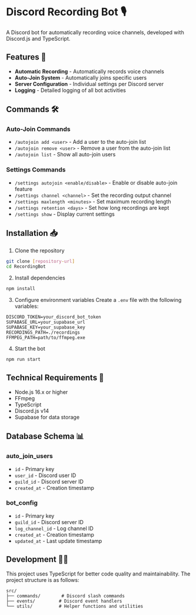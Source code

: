 # Discord Recording Bot 🎙️

A Discord bot for automatically recording voice channels, developed with Discord.js and TypeScript.

## Features 🌟

- **Automatic Recording** - Automatically records voice channels
- **Auto-Join System** - Automatically joins specific users
- **Server Configuration** - Individual settings per Discord server
- **Logging** - Detailed logging of all bot activities

## Commands 🛠️

### Auto-Join Commands
- `/autojoin add <user>` - Add a user to the auto-join list
- `/autojoin remove <user>` - Remove a user from the auto-join list
- `/autojoin list` - Show all auto-join users

### Settings Commands
- `/settings autojoin <enable/disable>` - Enable or disable auto-join feature
- `/settings channel <channel>` - Set the recording output channel
- `/settings maxlength <minutes>` - Set maximum recording length
- `/settings retention <days>` - Set how long recordings are kept
- `/settings show` - Display current settings

## Installation 📥

1. Clone the repository
```bash
git clone [repository-url]
cd RecordingBot
```

2. Install dependencies
```bash
npm install
```

3. Configure environment variables
Create a `.env` file with the following variables:
```env
DISCORD_TOKEN=your_discord_bot_token
SUPABASE_URL=your_supabase_url
SUPABASE_KEY=your_supabase_key
RECORDINGS_PATH=./recordings
FFMPEG_PATH=path/to/ffmpeg.exe
```

4. Start the bot
```bash
npm run start
```

## Technical Requirements 🔧

- Node.js 16.x or higher
- FFmpeg
- TypeScript
- Discord.js v14
- Supabase for data storage

## Database Schema 📊

### auto_join_users
- `id` - Primary key
- `user_id` - Discord user ID
- `guild_id` - Discord server ID
- `created_at` - Creation timestamp

### bot_config
- `id` - Primary key
- `guild_id` - Discord server ID
- `log_channel_id` - Log channel ID
- `created_at` - Creation timestamp
- `updated_at` - Last update timestamp

## Development 👨‍💻

This project uses TypeScript for better code quality and maintainability. The project structure is as follows:

```
src/
├── commands/        # Discord slash commands
├── events/         # Discord event handlers
└── utils/          # Helper functions and utilities
